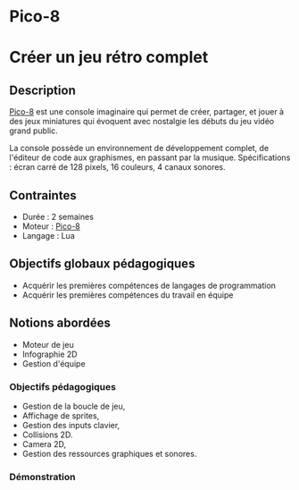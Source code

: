 # Pico-8

# Créer un jeu rétro complet

## Description

[Pico-8](https://www.lexaloffle.com/pico-8.php) est une console imaginaire qui permet de créer, partager, et jouer à des jeux miniatures qui évoquent avec nostalgie les débuts du jeu vidéo grand public.

La console possède un environnement de développement complet, de l'éditeur de code aux graphismes, en passant par la musique. 
Spécifications : écran carré de 128 pixels, 16 couleurs, 4 canaux sonores.

## Contraintes

- Durée : 2 semaines
- Moteur : [Pico-8](https://www.lexaloffle.com/pico-8.php)
- Langage : Lua

## Objectifs globaux pédagogiques

- Acquérir les premières compétences de langages de programmation
- Acquérir les premières compétences du travail en équipe

## Notions abordées

- Moteur de jeu
- Infographie 2D
- Gestion d'équipe

### Objectifs pédagogiques

- Gestion de la boucle de jeu,
- Affichage de sprites,
- Gestion des inputs clavier,
- Collisions 2D.
- Camera 2D,
- Gestion des ressources graphiques et sonores.

### Démonstration
